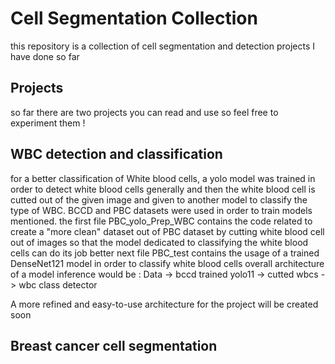 # Cell Segmentation Collection
this repository is a collection of cell segmentation and detection projects I have done so far
## Projects 
so far there are two projects you can read and use so feel free to experiment them !

## WBC detection and classification
for a better classification of White blood cells, a yolo model was trained in order to detect white blood cells generally and then the white blood cell is cutted out of the given image 
and given to another model to classify the type of WBC. BCCD and PBC datasets were used in order to train models mentioned.
the first file PBC_yolo_Prep_WBC contains the code related to create a "more clean" dataset out of PBC dataset by cutting white blood cell out of images so that the model dedicated to 
classifying the white blood cells can do its job better
next file PBC_test contains the usage of a trained DenseNet121 model in order to classify white blood cells
overall architecture of a model inference would be :
Data -> bccd trained yolo11 -> cutted wbcs -> wbc class detector

A more refined and easy-to-use architecture for the project will be created soon

## Breast cancer cell segmentation

